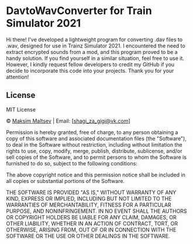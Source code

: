 # DavtoWavConverter for Train Simulator 2021

Hi there! I've developed a lightweight program for converting .dav files to .wav, designed for use in Trainz Simulator 2021. I encountered the need to extract encrypted sounds from a mod, and this program proved to be a handy solution. If you find yourself in a similar situation, feel free to use it. However, I kindly request fellow developers to credit my GitHub if you decide to incorporate this code into your projects. Thank you for your attention!

## License

MIT License

© [Maksim Maltsev](https://vk.com/shagi_za_gigi) | Email: [shagi_za_gigi@vk.com]

Permission is hereby granted, free of charge, to any person obtaining a copy
of this software and associated documentation files (the "Software"), to deal
in the Software without restriction, including without limitation the rights
to use, copy, modify, merge, publish, distribute, sublicense, and/or sell
copies of the Software, and to permit persons to whom the Software is
furnished to do so, subject to the following conditions:

The above copyright notice and this permission notice shall be included in all
copies or substantial portions of the Software.

THE SOFTWARE IS PROVIDED "AS IS," WITHOUT WARRANTY OF ANY KIND, EXPRESS OR
IMPLIED, INCLUDING BUT NOT LIMITED TO THE WARRANTIES OF MERCHANTABILITY,
FITNESS FOR A PARTICULAR PURPOSE, AND NONINFRINGEMENT. IN NO EVENT SHALL THE
AUTHORS OR COPYRIGHT HOLDERS BE LIABLE FOR ANY CLAIM, DAMAGES, OR OTHER
LIABILITY, WHETHER IN AN ACTION OF CONTRACT, TORT, OR OTHERWISE, ARISING FROM,
OUT OF OR IN CONNECTION WITH THE SOFTWARE OR THE USE OR OTHER DEALINGS IN THE
SOFTWARE.
